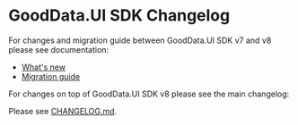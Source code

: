 # GoodData.UI SDK Changelog

For changes and migration guide between GoodData.UI SDK v7 and v8 please see documentation:

-   [What's new](https://sdk.gooddata.com/gooddata-ui/docs/next/whats_new_8.html)
-   [Migration guide](https://sdk.gooddata.com/gooddata-ui/docs/next/migration_guide_8.html)

For changes on top of GoodData.UI SDK v8 please see the main changelog:

Please see [CHANGELOG.md](libs/sdk-ui-all/CHANGELOG.md).
